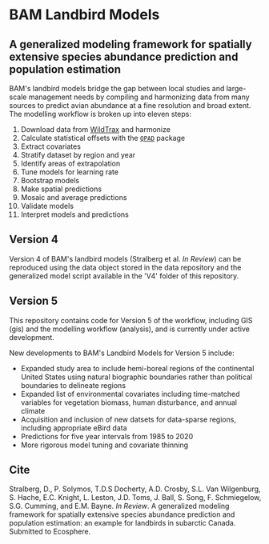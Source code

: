 # BAM Landbird Models

## A generalized modeling framework for spatially extensive species abundance prediction and population estimation

BAM's landbird models bridge the gap between local studies and large-scale management needs by compiling and harmonizing data from many sources to predict avian abundance at a fine resolution and broad extent. The modelling workflow is broken up into eleven steps:

1. Download data from [WildTrax](wildtrax.ca) and harmonize
2. Calculate statistical offsets with the [`QPAD`](github.com/borealbirds/QPAD) package
3. Extract covariates
4. Stratify dataset by region and year
5. Identify areas of extrapolation
6. Tune models for learning rate
7. Bootstrap models
8. Make spatial predictions
9. Mosaic and average predictions
10. Validate models
11. Interpret models and predictions

## Version 4

Version 4 of BAM's landbird models (Stralberg et al. *In Review*) can be reproduced using the data object stored in the data repository and the generalized model script available in the 'V4' folder of this repository. 

## Version 5

This repository contains code for Version 5 of the workflow, including GIS (gis) and the modelling workflow (analysis), and is currently under active development.

New developments to BAM's Landbird Models for Version 5 include:

* Expanded study area to include hemi-boreal regions of the continental United States using natural biographic boundaries rather than political boundaries to delineate regions
* Expanded list of environmental covariates including time-matched variables for vegetation biomass, human disturbance, and annual climate
* Acquisition and inclusion of new datsets for data-sparse regions, including appropriate eBird data
* Predictions for five year intervals from 1985 to 2020
* More rigorous model tuning and covariate thinning

## Cite
Stralberg, D., P. Solymos, T.D.S Docherty, A.D. Crosby, S.L. Van Wilgenburg, S. Hache, E.C. Knight, L. Leston, J.D. Toms, J. Ball, S. Song, F. Schmiegelow, S.G. Cumming, and E.M. Bayne. *In Review*. A generalized modeling framework for spatially extensive species abundance prediction and population estimation: an example for landbirds in subarctic Canada. Submitted to Ecosphere.
